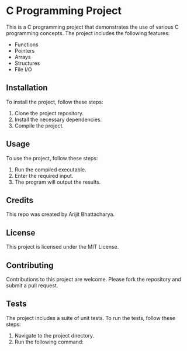 # C Programming Project

This is a C programming project that demonstrates the use of various C programming concepts. The project includes the following features:

* Functions
* Pointers
* Arrays
* Structures
* File I/O

## Installation

To install the project, follow these steps:

1. Clone the project repository.
2. Install the necessary dependencies.
3. Compile the project.

## Usage

To use the project, follow these steps:

1. Run the compiled executable.
2. Enter the required input.
3. The program will output the results.

## Credits

This repo was created by Arijit Bhattacharya.

## License

This project is licensed under the MIT License.

## Contributing

Contributions to this project are welcome. Please fork the repository and submit a pull request.

## Tests

The project includes a suite of unit tests. To run the tests, follow these steps:

1. Navigate to the project directory.
2. Run the following command:
